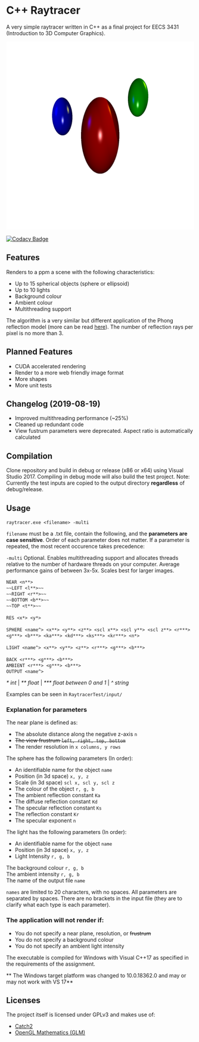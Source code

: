# C++ Raytracer
A very simple raytracer written in C++ as a final project for EECS 3431 (Introduction to 3D Computer Graphics).

<p align="center">
    <img src="img/splash.png"/>
</p>

[![Codacy Badge](https://api.codacy.com/project/badge/Grade/9b41b6c978fe4a528eea44251e8c05dd)](https://www.codacy.com/app/DevHalo/Raytracer?utm_source=github.com&amp;utm_medium=referral&amp;utm_content=DevHalo/Raytracer&amp;utm_campaign=Badge_Grade)

## Features
Renders to a ppm a scene with the following characteristics:
* Up to 15 spherical objects (sphere or ellipsoid)
* Up to 10 lights
* Background colour
* Ambient colour
* Multithreading support

The algorithm is a very similar but different application of the Phong reflection model (more can be read [here](https://en.wikipedia.org/wiki/Phong_reflection_model)). The number of reflection rays per pixel is no more than 3.

## Planned Features
* CUDA accelerated rendering
* Render to a more web friendly image format
* More shapes
* More unit tests

## Changelog (2019-08-19)
* Improved multithreading performance (~25%)
* Cleaned up redundant code
* View fustrum parameters were deprecated. Aspect ratio is automatically calculated

## Compilation
Clone repository and build in debug or release (x86 or x64) using Visual Studio 2017. Compiling in debug mode will also build the test project. Note: Currently the test inputs are copied to the output directory **regardless** of debug/release.

## Usage
```
raytracer.exe <filename> -multi
```
```filename``` must be a .txt file, contain the following, and the **parameters are case sensitive**. Order of each parameter does not matter. If a parameter is repeated, the most recent occurence takes precedence:

```-multi``` Optional. Enables multithreading support and allocates threads relative to the number of hardware threads on your computer. Average performance gains of between 3x-5x. Scales best for larger images.
```
NEAR <n**>
~~LEFT <l**>~~
~~RIGHT <r**>~~
~~BOTTOM <b**>~~
~~TOP <t**>~~

RES <x*> <y*>

SPHERE <name^> <x**> <y**> <z**> <scl x**> <scl y**> <scl z**> <r***> <g***> <b***> <ka***> <kd***> <ks***> <kr***> <n*>

LIGHT <name^> <x**> <y**> <z**> <r***> <g***> <b***>

BACK <r***> <g***> <b***>
AMBIENT <r***> <g***> <b***>
OUTPUT <name^>
```
*\* int* | *\*\* float* | *\*\*\* float between 0 and 1* | *^ string*

Examples can be seen in ```RaytracerTest/input/```


### Explanation for parameters
The near plane is defined as:
* The absolute distance along the negative z-axis ```n```
* ~~The view frustrum ```left, right, top, bottom```~~
* The render resolution in ```x columns, y rows```

The sphere has the following parameters (In order):
* An identifiable name for the object ```name```
* Position (in 3d space) ```x, y, z```
* Scale (in 3d space) ```scl x, scl y, scl z```
* The colour of the object ```r, g, b```
* The ambient reflection constant ```Ka```
* The diffuse reflection constant ```Kd```
* The specular reflection constant ```Ks```
* The reflection constant ```Kr```
* The specular exponent ```n```

The light has the following parameters (In order):
* An identifiable name for the object ```name```
* Position (in 3d space) ```x, y, z```
* Light Intensity ```r, g, b```

The background colour ```r, g, b```  
The ambient intensity ```r, g, b```  
The name of the output file ```name```

```names``` are limited to 20 characters, with no spaces. All parameters are separated by spaces. There are no brackets in the input file (they are to clarify what each type is each parameter).

### The application will not render if:
* You do not specify a near plane, resolution, or ~~frustrum~~
* You do not specify a background colour
* You do not specify an ambient light intensity

The executable is compiled for Windows with Visual C++17 as specified in the requirements of the assignment.

** The Windows target platform was changed to 10.0.18362.0 and may or may not work with VS 17**

## Licenses
The project itself is licensed under GPLv3 and makes use of:
* [Catch2](https://github.com/catchorg/Catch2)
* [OpenGL Mathematics (GLM)](https://github.com/g-truc/glm)
